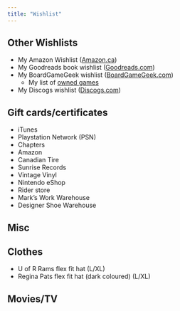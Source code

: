 ```yaml
---
title: "Wishlist"
---
```


## Other Wishlists
  * My Amazon Wishlist ([Amazon.ca](http://www.amazon.ca/wishlist/W64BSISARFAJ))
  * My Goodreads book wishlist ([Goodreads.com](https://www.goodreads.com/review/list/40009358-bob-maguire?shelf=wishlist))
  * My BoardGameGeek wishlist ([BoardGameGeek.com](https://boardgamegeek.com/collection/user/maguirer?sort=wishlist&sortdir=asc&rankobjecttype=subtype&rankobjectid=1&columns=title%7Cstatus%7Cversion%7Crating%7Cbggrating%7Cplays%7Ccomment%7Ccommands&geekranks=Board%20Game%20Rank&wishlist=1&objecttype=thing&ff=1&subtype=boardgame))
	  * My list of [owned games](https://boardgamegeek.com/collection/user/maguirer?own=1&subtype=boardgame&ff=1)
  * My Discogs wishlist ([Discogs.com](https://www.discogs.com/wantlist?user=wqoq2))

## Gift cards/certificates
 * iTunes
 * Playstation Network (PSN)
 * Chapters
 * Amazon 
 * Canadian Tire
 * Sunrise Records
 * Vintage Vinyl 
 * Nintendo eShop
 * Rider store
 * Mark’s Work Warehouse
 * Designer Shoe Warehouse
  
## Misc
  
## Clothes
  * U of R Rams flex fit hat (L/XL)
  * Regina Pats flex fit hat (dark coloured) (L/XL)

## Movies/TV
